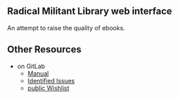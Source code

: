 ## Radical Militant Library web interface

An attempt to raise the quality of ebooks.

## Other Resources

+ on GitLab
  * [Manual](https://gitlab.com/lazy-book-crowd/jrc-manual)
  * [Identified Issues](https://gitlab.com/lazy-book-crowd/lazy-reading-club)
  * [public Wishlist](https://gitlab.com/lazy-book-crowd/more-bookz)
